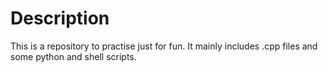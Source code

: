 # Description

This is a repository to practise just for fun. It mainly includes .cpp files and some python and shell scripts.

